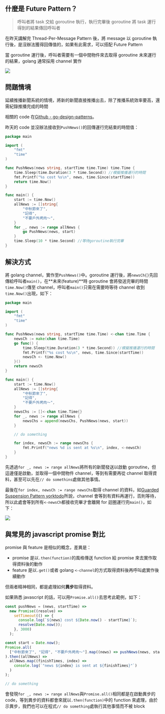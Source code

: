 ## 什麼是 Future Pattern？

> 呼叫者將 task 交給 goroutine 執行，執行完畢後 goroutine 將 task 運行得到的結果傳回呼叫者

在昨天講解完 Thread-Per-Message Pattern 後，將 message 以 goroutine 執行後，是沒辦法獲得回傳值的，如果有此需求，可以搭配 Future Pattern

當 goroutine 運行後，呼叫者需要有一個中間物件來去取得 goroutine 未來運行的結果，golang 通常採用 channel 實作

![](https://i.imgur.com/6VcgtcL.png)

## 問題情境

延續推播新聞系統的情境，將新的新聞直接推播出去，除了推播系統效率要高，還需紀錄推播完成的時間

相關的 code 在[Github - go-design-patterns](https://github.com/superj80820/go-design-patterns)。

昨天的 code 並沒辦法接收到`PushNews()`的回傳運行完結束的時間值：

```go
package main

import (
	"fmt"
	"time"
)

func PushNews(news string, startTime time.Time) time.Time {
	time.Sleep(time.Duration(3 * time.Second)) //模擬推播運行的時間
	fmt.Printf("%s cost %s\n", news, time.Since(startTime))
	return time.Now()
}

func main() {
	start := time.Now()
	allNews := []string{
		"中秋節來了",
		"記得",
		"不要戶外烤肉～",
	}
	for _, news := range allNews {
		go PushNews(news, start)
	}
	time.Sleep(10 * time.Second) //等待goroutine執行完畢
}
```

## 解決方式

將 golang channel，實作至`PushNews()`中。goroutine 運行後，將`newsCh{}`先回傳給呼叫者`main()`，在**未來(feature)**時 goroutine 會將發送完畢的時間`time.Now()`傳至 channel，呼叫者`main()`只需在需要時等待 channel 收到`time.Now()`出現，如下：

```go
package main

import (
	"fmt"
	"time"
)

func PushNews(news string, startTime time.Time) <-chan time.Time {
	newsCh := make(chan time.Time)
	go func() {
		time.Sleep(time.Duration(3 * time.Second)) //模擬推播運行的時間
		fmt.Printf("%s cost %s\n", news, time.Since(startTime))
		newsCh <- time.Now()
	}()
	return newsCh
}

func main() {
	start := time.Now()
	allNews := []string{
		"中秋節來了",
		"記得",
		"不要戶外烤肉～",
	}
	newsChs := []<-chan time.Time{}
	for _, news := range allNews {
		newsChs = append(newsChs, PushNews(news, start))
	}

	// do something

	for index, newsCh := range newsChs {
		fmt.Printf("news %d is sent at %s\n", index, <-newsCh)
	}
}
```

先透過`for _, news := range allNews`將所有的新聞發送以啟動 goroutine，但這邊僅是啟動，並取得一個中間物件 channel，等到有需要再從 channel 取得資料，甚至可以先在`// do somethins`處做其他事情。

最後在`for index, newsCh := range newsChs`取得 channel 的資料，如[Guarded Suspension Pattern yorktodo](yorktodo)所說，channel 會等到有資料再運行，否則等待，所以此處會等到所有`<-newsCh`都接收完畢才會離開 for 迴圈運行完`main()`，如下：

![](https://i.imgur.com/hiIsqpW.png)

## 與常見的 javascript promise 對比

promise 與 feature 是相似的概念，差異是：

- promise 是以`.then(function)`的風格傳送 function 給 promise 來去實作取得資料後的動作
- feature 是以`.get()`或者 golang `<-channel`的方式取得資料後再呼叫處實作後續動作

但兩者精神相同，都是處理如何**異步**取得資料。

如果熟悉 javascript 的話，可以用`Promise.all()`去思考此範例，如下：

```javascript
const pushNews = (news, startTime) =>
  new Promise((resolve) =>
    setTimeout(() => {
      console.log(`${news} cost ${Date.now() - startTime}`);
      resolve(Date.now());
    }, 3000)
  );

const start = Date.now();
Promise.all(
  ["中秋節來了", "記得", "不要戶外烤肉～"].map((news) => pushNews(news, start))
).then((allNews) =>
  allNews.map((finishTimes, index) =>
    console.log(`"news ${index} is sent at ${finishTimes}"`)
  )
);

// do something
```

會發現`for _, news := range allNews`與`Promise.all()`相同都是在啟動異步的 code，等到異步的資料都會來就以`.then(function)`中的 function 來處理，由於示異步，我們也可以在程式`// do something`處執行其他事情而不被 block
